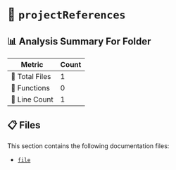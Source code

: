 # 📁 `projectReferences`

## 📊 Analysis Summary For Folder

| Metric | Count |
|--------|-------|
| 📁 Total Files | 1 |
| 🔧 Functions | 0 |
| 🔢 Line Count | 1 |


## 📋 Files

This section contains the following documentation files:

- [`file`](./file.md)